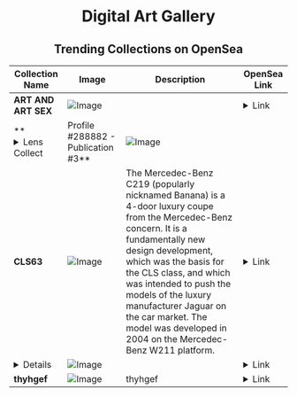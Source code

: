 <div align="center">

# Digital Art Gallery

## Trending Collections on OpenSea

| Collection Name                             | Image                                                                                     | Description              | OpenSea Link                                                                                          |
|---------------------------------------------|-------------------------------------------------------------------------------------------|--------------------------|--------------------------------------------------------------------------------------------------------|
| **ART AND ART SEX** | ![Image](?w=200&auto=format) |  | <details><summary>Link</summary>[ART AND ART SEX](https://opensea.io/collection/art-and-art-sex)</details> |
| **<details><summary>Lens Collect | Profile #288882 - Publication #3</summary>** | ![Image](?w=200&auto=format) |  | <details><summary>Link</summary>[Lens Collect | Profile #288882 - Publication #3](https://opensea.io/collection/lens-collect-profile-288882-publication-3)</details> |
| **CLS63** | ![Image](https://i.seadn.io/s/raw/files/1f8c4218cd8f02f4bd2a2c36ad9de898.jpg?w=500&auto=format?w=200&auto=format) | The Mercedec-Benz C219 (popularly nicknamed Banana) is a 4-door luxury coupe from the Mercedec-Benz concern. It is a fundamentally new design development, which was the basis for the CLS class, and which was intended to push the models of the luxury manufacturer Jaguar on the car market. The model was developed in 2004 on the Mercedec-Benz W211 platform. | <details><summary>Link</summary>[CLS63](https://opensea.io/collection/cls63-1)</details> |
| **<details><summary>Warpcast - Member</summary>** | ![Image](?w=200&auto=format) |  | <details><summary>Link</summary>[Warpcast - Member](https://opensea.io/collection/warpcast-member-9)</details> |
| **thyhgef** | ![Image](https://i.seadn.io/s/raw/files/484b7690c76f56b860dcb084062617e4.png?w=500&auto=format?w=200&auto=format) | thyhgef | <details><summary>Link</summary>[thyhgef](https://opensea.io/collection/thyhgef)</details> |

</div>